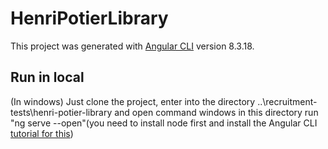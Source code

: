 # HenriPotierLibrary

This project was generated with [Angular CLI](https://github.com/angular/angular-cli) version 8.3.18.

## Run in local
(In windows) Just clone the project, enter into the directory ..\recruitment-tests\henri-potier-library and open command windows in this directory run "ng serve --open"(you need to install node first and install the Angular CLI [tutorial for this](https://angular.io/guide/setup-local))

